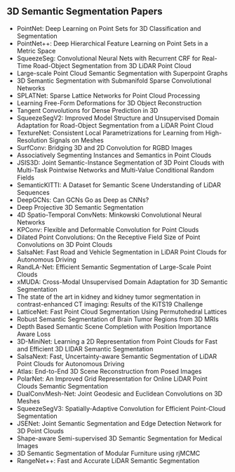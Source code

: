 <h2> 3D Semantic Segmentation Papers </h2>

<ul>

                             

 <li><a target="_blank" href="https://github.com/manjunath5496/3D-Semantic-Segmentation-Papers/blob/master/3ds(1).pdf" style="text-decoration:none;">PointNet: Deep Learning on Point Sets for 3D Classification and Segmentation</a></li>

 <li><a target="_blank" href="https://github.com/manjunath5496/3D-Semantic-Segmentation-Papers/blob/master/3ds(2).pdf" style="text-decoration:none;">PointNet++: Deep Hierarchical Feature Learning on Point Sets in a Metric Space</a></li>

<li><a target="_blank" href="https://github.com/manjunath5496/3D-Semantic-Segmentation-Papers/blob/master/3ds(3).pdf" style="text-decoration:none;">SqueezeSeg: Convolutional Neural Nets with Recurrent CRF for Real-Time Road-Object Segmentation from 3D LiDAR Point Cloud</a></li>
 <li><a target="_blank" href="https://github.com/manjunath5496/3D-Semantic-Segmentation-Papers/blob/master/3ds(4).pdf" style="text-decoration:none;">Large-scale Point Cloud Semantic Segmentation with Superpoint Graphs</a></li>                              




<li><a target="_blank" href="https://github.com/manjunath5496/3D-Semantic-Segmentation-Papers/blob/master/3ds(5).pdf" style="text-decoration:none;">3D Semantic Segmentation with
Submanifold Sparse Convolutional Networks</a></li>
<li><a target="_blank" href="https://github.com/manjunath5496/3D-Semantic-Segmentation-Papers/blob/master/3ds(6).pdf" style="text-decoration:none;">SPLATNet: Sparse Lattice Networks for Point Cloud Processing</a></li>
 <li><a target="_blank" href="https://github.com/manjunath5496/3D-Semantic-Segmentation-Papers/blob/master/3ds(7).pdf" style="text-decoration:none;">Learning Free-Form Deformations for 3D Object Reconstruction</a></li>

 <li><a target="_blank" href="https://github.com/manjunath5496/3D-Semantic-Segmentation-Papers/blob/master/3ds(8).pdf" style="text-decoration:none;"> Tangent Convolutions for Dense Prediction in 3D </a></li>
   <li><a target="_blank" href="https://github.com/manjunath5496/3D-Semantic-Segmentation-Papers/blob/master/3ds(9).pdf" style="text-decoration:none;">SqueezeSegV2: Improved Model Structure and Unsupervised Domain Adaptation for Road-Object Segmentation from a LiDAR Point Cloud</a></li>
  
   
 <li><a target="_blank" href="https://github.com/manjunath5496/3D-Semantic-Segmentation-Papers/blob/master/3ds(10).pdf" style="text-decoration:none;">TextureNet: Consistent Local Parametrizations for Learning from High-Resolution Signals on Meshes</a></li>                              
<li><a target="_blank" href="https://github.com/manjunath5496/3D-Semantic-Segmentation-Papers/blob/master/3ds(11).pdf" style="text-decoration:none;">SurfConv: Bridging 3D and 2D Convolution for RGBD Images</a></li>
<li><a target="_blank" href="https://github.com/manjunath5496/3D-Semantic-Segmentation-Papers/blob/master/3ds(12).pdf" style="text-decoration:none;">Associatively Segmenting Instances and Semantics in Point Clouds</a></li>
<li><a target="_blank" href="https://github.com/manjunath5496/3D-Semantic-Segmentation-Papers/blob/master/3ds(13).pdf" style="text-decoration:none;">JSIS3D: Joint Semantic-Instance Segmentation of 3D Point Clouds with Multi-Task Pointwise Networks and Multi-Value Conditional Random Fields</a></li>

<li><a target="_blank" href="https://github.com/manjunath5496/3D-Semantic-Segmentation-Papers/blob/master/3ds(14).pdf" style="text-decoration:none;">SemanticKITTI: A Dataset for Semantic Scene Understanding of LiDAR Sequences</a></li>
                              
<li><a target="_blank" href="https://github.com/manjunath5496/3D-Semantic-Segmentation-Papers/blob/master/3ds(15).pdf" style="text-decoration:none;">DeepGCNs: Can GCNs Go as Deep as CNNs?</a></li>

<li><a target="_blank" href="https://github.com/manjunath5496/3D-Semantic-Segmentation-Papers/blob/master/3ds(16).pdf" style="text-decoration:none;">Deep Projective 3D Semantic
Segmentation</a></li>

  <li><a target="_blank" href="https://github.com/manjunath5496/3D-Semantic-Segmentation-Papers/blob/master/3ds(17).pdf" style="text-decoration:none;">4D Spatio-Temporal ConvNets: Minkowski Convolutional Neural Networks</a></li>   
  
<li><a target="_blank" href="https://github.com/manjunath5496/3D-Semantic-Segmentation-Papers/blob/master/3ds(18).pdf" style="text-decoration:none;">KPConv: Flexible and Deformable Convolution for Point Clouds</a></li> 

  
<li><a target="_blank" href="https://github.com/manjunath5496/3D-Semantic-Segmentation-Papers/blob/master/3ds(19).pdf" style="text-decoration:none;">Dilated Point Convolutions: On the Receptive Field Size of Point Convolutions on 3D Point Clouds</a></li> 

<li><a target="_blank" href="https://github.com/manjunath5496/3D-Semantic-Segmentation-Papers/blob/master/3ds(20).pdf" style="text-decoration:none;">SalsaNet: Fast Road and Vehicle Segmentation in LiDAR Point Clouds for Autonomous Driving</a></li>

<li><a target="_blank" href="https://github.com/manjunath5496/3D-Semantic-Segmentation-Papers/blob/master/3ds(21).pdf" style="text-decoration:none;">RandLA-Net: Efficient Semantic Segmentation of Large-Scale Point Clouds</a></li>
<li><a target="_blank" href="https://github.com/manjunath5496/3D-Semantic-Segmentation-Papers/blob/master/3ds(22).pdf" style="text-decoration:none;">xMUDA: Cross-Modal Unsupervised Domain Adaptation for 3D Semantic Segmentation</a></li> 
 
 
 
 
 
 <li><a target="_blank" href="https://github.com/manjunath5496/3D-Semantic-Segmentation-Papers/blob/master/3ds(23).pdf" style="text-decoration:none;">The state of the art in kidney and kidney tumor segmentation in contrast-enhanced CT imaging: Results of the KiTS19 Challenge</a></li> 
 

   <li><a target="_blank" href="https://github.com/manjunath5496/3D-Semantic-Segmentation-Papers/blob/master/3ds(24).pdf" style="text-decoration:none;">LatticeNet: Fast Point Cloud Segmentation Using Permutohedral Lattices</a></li>
 
   <li><a target="_blank" href="https://github.com/manjunath5496/3D-Semantic-Segmentation-Papers/blob/master/3ds(25).pdf" style="text-decoration:none;">Robust Semantic Segmentation of Brain Tumor Regions from 3D MRIs</a></li>                              
 <li><a target="_blank" href="https://github.com/manjunath5496/3D-Semantic-Segmentation-Papers/blob/master/3ds(26).pdf" style="text-decoration:none;">Depth Based Semantic Scene Completion with Position Importance Aware Loss</a></li>
 
 
 
 <li><a target="_blank" href="https://github.com/manjunath5496/3D-Semantic-Segmentation-Papers/blob/master/3ds(27).pdf" style="text-decoration:none;">3D-MiniNet: Learning a 2D Representation from Point Clouds for Fast and Efficient 3D LIDAR Semantic Segmentation</a></li>
   
 
   <li><a target="_blank" href="https://github.com/manjunath5496/3D-Semantic-Segmentation-Papers/blob/master/3ds(28).pdf" style="text-decoration:none;">SalsaNext: Fast, Uncertainty-aware Semantic Segmentation of LiDAR Point Clouds for Autonomous Driving</a></li>
 
   <li><a target="_blank" href="https://github.com/manjunath5496/3D-Semantic-Segmentation-Papers/blob/master/3ds(29).pdf" style="text-decoration:none;">Atlas: End-to-End 3D Scene Reconstruction from Posed Images</a></li>                              

  <li><a target="_blank" href="https://github.com/manjunath5496/3D-Semantic-Segmentation-Papers/blob/master/3ds(30).pdf" style="text-decoration:none;">PolarNet: An Improved Grid Representation for Online LiDAR Point Clouds Semantic Segmentation</a></li>
 
   <li><a target="_blank" href="https://github.com/manjunath5496/3D-Semantic-Segmentation-Papers/blob/master/3ds(31).pdf" style="text-decoration:none;">DualConvMesh-Net:
Joint Geodesic and Euclidean Convolutions on 3D Meshes</a></li> 
    <li><a target="_blank" href="https://github.com/manjunath5496/3D-Semantic-Segmentation-Papers/blob/master/3ds(32).pdf" style="text-decoration:none;">SqueezeSegV3: Spatially-Adaptive Convolution for Efficient Point-Cloud Segmentation</a></li> 

   <li><a target="_blank" href="https://github.com/manjunath5496/3D-Semantic-Segmentation-Papers/blob/master/3ds(33).pdf" style="text-decoration:none;">JSENet: Joint Semantic Segmentation and Edge Detection Network for 3D Point Clouds</a></li>                              

  <li><a target="_blank" href="https://github.com/manjunath5496/3D-Semantic-Segmentation-Papers/blob/master/3ds(34).pdf" style="text-decoration:none;">Shape-aware Semi-supervised 3D Semantic Segmentation for Medical Images</a></li> 
 
  <li><a target="_blank" href="https://github.com/manjunath5496/3D-Semantic-Segmentation-Papers/blob/master/3ds(35).pdf" style="text-decoration:none;">3D Semantic Segmentation of Modular Furniture using rjMCMC</a></li> 

  <li><a target="_blank" href="https://github.com/manjunath5496/3D-Semantic-Segmentation-Papers/blob/master/3ds(36).pdf" style="text-decoration:none;">RangeNet++: Fast and Accurate LiDAR Semantic Segmentation</a></li> 
 </ul>
